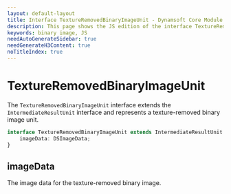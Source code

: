 ```yaml
---
layout: default-layout
title: Interface TextureRemovedBinaryImageUnit - Dynamsoft Core Module JS Edition API Reference
description: This page shows the JS edition of the interface TextureRemovedBinaryImageUnit in Dynamsoft Core Module.
keywords: binary image, JS
needAutoGenerateSidebar: true
needGenerateH3Content: true
noTitleIndex: true
---
```


# TextureRemovedBinaryImageUnit

The `TextureRemovedBinaryImageUnit` interface extends the `IntermediateResultUnit` interface and represents a texture-removed binary image unit.

```typescript
interface TextureRemovedBinaryImageUnit extends IntermediateResultUnit {
    imageData: DSImageData;
} 
```

## imageData

The image data for the texture-removed binary image.
